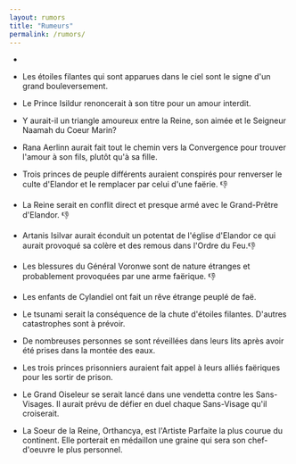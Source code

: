 ```yaml
---
layout: rumors
title: "Rumeurs"
permalink: /rumors/
---
```

-

- Les étoiles filantes qui sont apparues dans le ciel sont le signe d'un grand bouleversement. 
- Le Prince Isildur renoncerait à son titre pour un amour interdit. 
- Y aurait-il un triangle amoureux entre la Reine, son aimée et le Seigneur Naamah du Coeur Marin? 
- Rana Aerlinn aurait fait tout le chemin vers la Convergence pour trouver l'amour à son fils, plutôt qu'à sa fille. 
- Trois princes de peuple différents auraient conspirés pour renverser le culte d'Elandor et le remplacer par celui d'une faërie. :thumbsdown:
- La Reine serait en conflit direct et presque armé avec le Grand-Prêtre d'Elandor. :thumbsdown:
- Artanis Isilvar aurait éconduit un potentat de l'église d'Elandor ce qui aurait provoqué sa colère et des remous dans l'Ordre du Feu.:thumbsdown:
- Les blessures du Général Voronwe sont de nature étranges et probablement provoquées par une arme faërique. :thumbsdown:
- Les enfants de Cylandiel ont fait un rêve étrange peuplé de faë.
- Le tsunami serait la conséquence de la chute d'étoiles filantes. D'autres catastrophes sont à prévoir.
- De nombreuses personnes se sont réveillées dans leurs lits après avoir été prises dans la montée des eaux.
- Les trois princes prisonniers auraient fait appel à leurs alliés faëriques pour les sortir de prison. 
- Le Grand Oiseleur se serait lancé dans une vendetta contre les Sans-Visages. Il aurait prévu de défier en duel chaque Sans-Visage qu'il croiserait.
- La Soeur de la Reine, Orthancya, est l'Artiste Parfaite la plus courue du continent. Elle porterait en médaillon une graine qui sera son chef-d'oeuvre le plus personnel.
